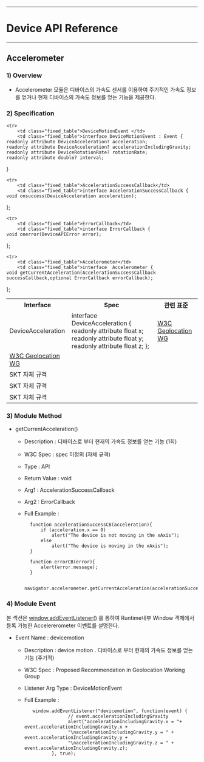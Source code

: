 <!--
{
	"id": 6501 ,
	
	"title": "Accelerometer",
	"outline": "Accelerometer 모듈은 디바이스의 가속도 센서를 이용하여 현재 디바이스의 가속도 정보를 얻는 기능을 제공한다.  ",
	
	"tags" : ["runtime"],
	
	"order": [6, 5 ,1],
	"thumbnail": "6.1.00.runtime_structure.png"
}
-->

----------

# Device API Reference 

----------

## Accelerometer  

### 1) Overview

- Accelerometer 모듈은 디바이스의 가속도 센서를 이용하여 주기적인 가속도 정보를 얻거나 현재 디바이스의 가속도 
정보를 얻는 기능을 제공한다. 

### 2) Specification

<table class="table table-bordered">
	<tr>
		<th class="fixed_table">Interface</th>
		<th class="fixed_table">Spec</th>
		<th>관련 표준</th>
	</tr>
	<tr>
		<td class="fixed_table">DeviceAcceleration </td>
		<td class="fixed_table">interface DeviceAcceleration  {
	readonly attribute float x;
	readonly attribute float y;
	readonly attribute float z;
};
		</td>
		<td><a href="http://www.w3.org/TR/2011/WD-orientation-event-20111201/">W3C Geolocation WG</a></td>
	</tr>

	<tr>
		<td class="fixed_table">DeviceMotionEvent </td>
		<td class="fixed_table">interface DeviceMotionEvent : Event {
	readonly attribute DeviceAcceleration? acceleration;
	readonly attribute DeviceAcceleration? accelerationIncludingGravity;
	readonly attribute DeviceRotationRate? rotationRate;
	readonly attribute double? interval;
}
		</td>
		<td><a href="http://www.w3.org/TR/2011/WD-orientation-event-20111201/">W3C Geolocation WG</a></td>
	</tr>

	<tr>
		<td class="fixed_table">AccelerationSuccessCallback</td>
		<td class="fixed_table">interface AccelerationSuccessCallback {
	void onsuccess(DeviceAcceleration acceleration);
};
		</td>
		<td>SKT 자체 규격</td>
	</tr>

	<tr>
		<td class="fixed_table">ErrorCallback</td>
		<td class="fixed_table">interface ErrorCallback {
	void onerror(DeviceAPIError error);
};
		</td>
		<td>SKT 자체 규격</td>
	</tr>

	<tr>
		<td class="fixed_table">Accelerometer</td>
		<td class="fixed_table">interface  Accelerometer { 
	void getCurrentAcceleration(AccelerationSuccessCallback successCallback,optional ErrorCallback errorCallback);
};
		</td>
		<td>SKT 자체 규격</td>
	</tr>
</table>

### 3) Module Method

- getCurrentAcceleration()

	- Description : 디바이스로 부터 현재의 가속도 정보를 얻는 기능 (1회) 
	- W3C Spec : spec 미정의 (자체 규격) 
	- Type : API 
	- Return Value : void
	- Arg1 : AccelerationSuccessCallback
	- Arg2 : ErrorCallback
	- Full Example :
			
			function accelerationSuccessCB(acceleration){
				if (acceleration.x == 0)
					alert("The device is not moving in the xAxis");
				else
					alert("The device is moving in the xAxis");
			}

 			function errorCB(error){
				alert(error.message);
 	     	}

			navigator.accelerometer.getCurrentAcceleration(accelerationSuccessCB,errorCB);

### 4) Module Event 

본 섹션은  [window.addEventListener()](https://developer.mozilla.org/en-US/docs/Web/API/EventTarget.addEventListener) 를 통하여 Runtime내부 Window 객체에서 등록 가능한 Accelererometer 이벤트를 설명한다. 

- Event Name : devicemotion

	- Description : device motion . 디바이스로 부터 현재의 가속도 정보를 얻는 기능 (주기적) 
	- W3C Spec : Proposed Recommendation in Geolocation Working Group
	- Listener Arg Type : DeviceMotionEvent
	- Full Example :
		
			 window.addEventListener("devicemotion", function(event) {
			              // event.accelerationIncludingGravity
			              alert("accelerationIncludingGravity.x = "+ event.accelerationIncludingGravity.x +
			         	  "\naccelerationIncludingGravity.y = " + event.accelerationIncludingGravity.y +
			        	  "\naccelerationIncludingGravity.z = " + event.accelerationIncludingGravity.z);
			     	}, true);

